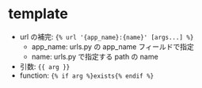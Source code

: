 # template

- url の補完: `{% url '{app_name}:{name}' [args...] %}`
  - app_name: urls.py の app_name フィールドで指定
  - name: urls.py で指定する path の name
- 引数: `{{ arg }}`
- function: `{% if arg %}exists{% endif %}`
